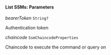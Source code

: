 

#### List SSMs: Parameters  
  
<article>

*bearerToken* `String?` 

Authentication token

</article>
<article>

*chaincode* `SsmChaincodeProperties` 

Chaincode to execute the command or query on

</article>


